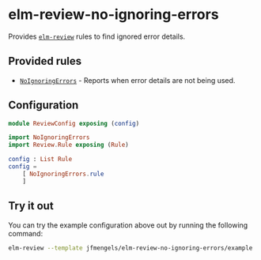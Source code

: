 # elm-review-no-ignoring-errors

Provides [`elm-review`](https://package.elm-lang.org/packages/jfmengels/elm-review/latest/) rules to find ignored error details.


## Provided rules

- [`NoIgnoringErrors`](https://package.elm-lang.org/packages/jfmengels/elm-review-no-ignoring-errors/1.0.0/NoIgnoringErrors) - Reports when error details are not being used.


## Configuration

```elm
module ReviewConfig exposing (config)

import NoIgnoringErrors
import Review.Rule exposing (Rule)

config : List Rule
config =
    [ NoIgnoringErrors.rule
    ]
```


## Try it out

You can try the example configuration above out by running the following command:

```bash
elm-review --template jfmengels/elm-review-no-ignoring-errors/example
```
